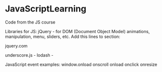 # JavaScriptLearning
Code from the JS course

Libraries for JS:
jQuery - for DOM (Document Object Model) animations, manipulation, menu, sliders, etc.
Add this lines to <head> section:
<script src="jquery-3.7.1.min.js"></script>
<script src="script.js"></script>
jquery.com

underscore.js - 
lodash - 


JavaScript event examples: 
window.onload 
onscroll
onload
onclick
onresize